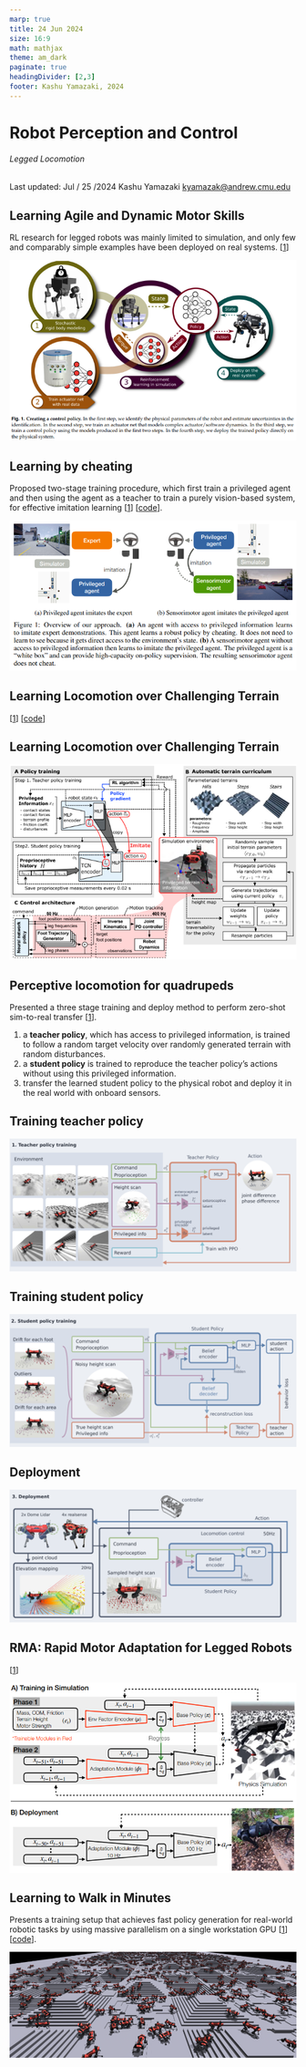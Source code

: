 ```yaml
---
marp: true
title: 24 Jun 2024
size: 16:9
math: mathjax
theme: am_dark
paginate: true
headingDivider: [2,3]
footer: Kashu Yamazaki, 2024
---
```


<!-- _class: cover_b -->
<!-- _header: "" -->
<!-- _footer: "" -->
<!-- _paginate: "" -->
<!-- _backgroundImage: url('https://marp.app/assets/hero-background.svg') -->

# Robot Perception and Control

###### Legged Locomotion

Last updated: Jul / 25 /2024
Kashu Yamazaki
kyamazak@andrew.cmu.edu

## Learning Agile and Dynamic Motor Skills
RL research for legged robots was mainly limited to simulation, and only few and comparably simple examples have been deployed on real systems. 
[[1](https://arxiv.org/pdf/1901.08652.pdf)]

<!-- _class: cols-2 -->

<div class=ldiv>

</div>
<div class=rdiv>

![#center](img/learn_motor_skills.png)

</div>

## Learning by cheating
Proposed two-stage training procedure, which first train a privileged agent and then using the agent as a teacher to train a purely vision-based system, for effective imitation learning [[1](https://arxiv.org/pdf/1912.12294.pdf)] [[code](https://github.com/dotchen/LearningByCheating)].  


![#center w:800](img/learn_by_cheat.png)

## Learning Locomotion over Challenging Terrain

[[1](https://arxiv.org/pdf/2010.11251.pdf)] [[code](https://github.com/leggedrobotics/learning_quadrupedal_locomotion_over_challenging_terrain_supplementary)]

## Learning Locomotion over Challenging Terrain

<!-- _class: cols-2 -->

<div class=ldiv>

</div>
<div class=rdiv>

![#center](img/locomotion.png)

</div>

## Perceptive locomotion for quadrupeds
Presented a three stage training and deploy method to perform zero-shot sim-to-real transfer [[1](https://arxiv.org/pdf/2201.08117.pdf)]. 
1. a **teacher policy**, which has access to privileged information, is trained to follow a random target velocity over randomly generated terrain with random disturbances.
1. a **student policy** is trained to reproduce the teacher policy’s actions without using this privileged information.
1. transfer the learned student policy to the physical robot and deploy it in the real world with onboard sensors.

## Training teacher policy

![#center w:1000](img/perceptive_1.png)

## Training student policy

![#center w:1000](img/perceptive_2.png)

## Deployment

![#center w:1000](img/perceptive_3.png)

## RMA: Rapid Motor Adaptation for Legged Robots

[[1](https://ashish-kmr.github.io/rma-legged-robots/rma-locomotion-final.pdf)]



<!-- _class: cols-2 -->

<div class=ldiv>

</div>
<div class=rdiv>

![#center](img/rma.png)

</div>


## Learning to Walk in Minutes
Presents a training setup that achieves fast policy generation for real-world robotic tasks by using massive parallelism on a single workstation GPU [[1](https://arxiv.org/pdf/2109.11978.pdf)] [[code](https://github.com/leggedrobotics/legged_gym)]. 

![#center](img/learn_to_walk_in_minutes.png)